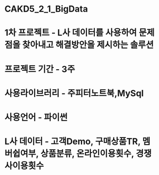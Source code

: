 # CAKD5_2_1_BigData
# 1차 프로젝트 - L사 데이터를 사용하여 문제점을 찾아내고 해결방안을 제시하는 솔루션
# 프로젝트 기간 - 3주
# 사용라이브러리 - 주피터노트북,MySql
# 사용언어 - 파이썬
# L사 데이터 - 고객Demo, 구매상품TR, 멤버쉽여부, 상품분류, 온라인이용횟수, 경쟁사이용횟수
